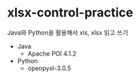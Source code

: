 # xlsx-control-practice
Java와 Python을 활용해서 xls, xlsx 읽고 쓰기

- Java
  - Apache POI 4.1.2
- Python
  - openpyxl-3.0.5